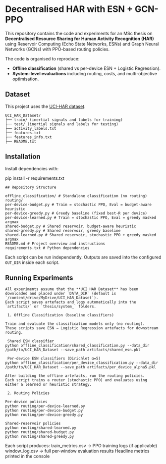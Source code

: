 # Decentralised HAR with ESN + GCN-PPO

This repository contains the code and experiments for an MSc thesis on **Decentralised Resource Sharing for Human Activity Recognition (HAR)** using Reservoir Computing (Echo State Networks, ESNs) and Graph Neural Networks (GCNs) with PPO-based routing policies.

The code is organised to reproduce:
- **Offline classification** (shared vs per-device ESN + Logistic Regression).
- **System-level evaluations** including routing, costs, and multi-objective optimisation.


## Dataset

This project uses the [UCI-HAR dataset](https://archive.ics.uci.edu/ml/datasets/Human+Activity+Recognition+Using+Smartphones).


```
UCI_HAR_Dataset/
├── train/ (inertial signals and labels for training)
├── test/ (inertial signals and labels for testing)
├── activity_labels.txt
├── features.txt
├── features_info.txt
├── README.txt
```
## Installation

Install dependencies with:

pip install -r requirements.txt


```
## Repository Structure

offline_classification/ # Standalone classification (no routing)
routing/
per-device-budget.py # Train = stochastic PPO, Eval = budget-aware heuristic
per-device-greedy.py # Greedy baseline (fixed best-R per device)
per-device-learned.py # Train = stochastic PPO, Eval = greedy masked argmax
shared-budget.py # Shared reservoir, budget-aware heuristic
shared-greedy.py # Shared reservoir, greedy baseline
shared-learned.py # Shared reservoir, stochastic PPO + greedy masked argmax
README.md # Project overview and instructions
requirements.txt # Python dependencies
```
Each script can be run independently. Outputs are saved into the configured `OUT_DIR` inside each script.

## Running Experiments
```
All experiments assume that the **UCI HAR Dataset** has been downloaded and placed under `DATA_DIR` (default is `/content/drive/MyDrive/UCI_HAR_Dataset`).  
Each script saves artefacts and logs automatically into the `artifacts/` or `thesis/system_` folders.  

 1. Offline Classification (baseline classifiers)

Train and evaluate the classification models only (no routing).  
These scripts save ESN → Logistic Regression artefacts for downstream routing.  

 Shared ESN classifier
python offline_classification/shared_classification.py --data_dir /path/to/UCI_HAR_Dataset --save_path artifacts/shared_esn.pkl

 Per-device ESN classifiers (Dirichlet α=5)
python offline_classification/per_device_classification.py --data_dir /path/to/UCI_HAR_Dataset --save_path artifacts/per_device_alpha5.pkl

After building the offline artefacts, run the routing policies.
Each script trains a router (stochastic PPO) and evaluates using either a learned or heuristic strategy.

 2. Routing Policies

Per-device policies
python routing/per-device-learned.py
python routing/per-device-budget.py
python routing/per-device-greedy.py

Shared-reservoir policies
python routing/shared-learned.py
python routing/shared-budget.py
python routing/shared-greedy.py
```

Each script produces:
train_metrics.csv → PPO training logs (if applicable)
window_log.csv → full per-window evaluation results
Headline metrics printed in the console
